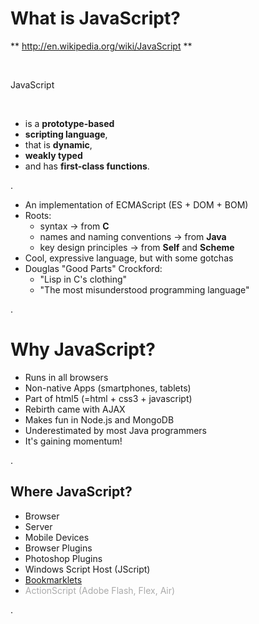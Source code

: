 
# What is JavaScript?

** <http://en.wikipedia.org/wiki/JavaScript> **

<br/>

JavaScript

<br/>

 * is a **prototype-based**
 * **scripting language**,
 * that is **dynamic**,
 * **weakly typed**
 * and has **first-class functions**.

.   <div class="handout">

 * An implementation of ECMAScript (ES + DOM + BOM)
 * Roots:
   * syntax -> from **C**
   * names and naming conventions -> from **Java**
   * key design principles -> from **Self** and **Scheme**
 * Cool, expressive language, but with some gotchas
 * Douglas "Good Parts" Crockford:
   * "Lisp in C's clothing"
   * "The most misunderstood programming language"

.   </div>


# Why JavaScript?

 * Runs in all browsers
 * Non-native Apps (smartphones, tablets)
 * Part of html5 (=html + css3 + javascript)
 * Rebirth came with AJAX
 * Makes fun in Node.js and MongoDB
 * Underestimated by most Java programmers
 * It's gaining momentum!

.   <div class="handout">

## Where JavaScript?

 * Browser
 * Server
 * Mobile Devices
 * Browser Plugins
 * Photoshop Plugins
 * Windows Script Host (JScript)
 * [Bookmarklets](http://www.2ality.com/2011/06/implementing-bookmarklets.html)
 * <span style="color: #aaa">ActionScript (Adobe Flash, Flex, Air)</span>

.   </div>


